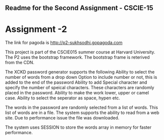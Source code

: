 ## Readme for the Second Assignment - CSCIE-15

# Assignment -2

The link for pagoda is http://p2-sukhsodhi.gopagoda.com

This project is part of the CSCIE015 summer course at Harvard University.
The P2 uses the bootstrap framework. The bootstrap frame is reterived from the CDN.

The XCKD password generator supports the following
	Ability to select the number of words from a drop down
	Option to include number or not, this is added to the end of the password
	Ability to add Special character and specify the number of speical characters. These characters are randomly placed in the password.
	Ability to make the work lower, upper or camel case.
	Ability to select the seperator as space, hypen etc.

The words in the password are randomly selected from a list of words. This list of words are in a file. The system supports the ability to read from a web site. Due to performance issue the file was downloaded.

The system uses SESSION to store the words array in memory for faster performance. 
